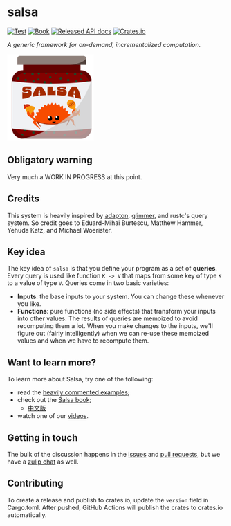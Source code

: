 # salsa

[![Test](https://github.com/salsa-rs/salsa/workflows/Test/badge.svg)](https://github.com/salsa-rs/salsa/actions?query=workflow%3ATest)
[![Book](https://github.com/salsa-rs/salsa/workflows/Book/badge.svg)](https://github.com/salsa-rs/salsa/actions?query=workflow%3ABook)
[![Released API docs](https://docs.rs/salsa/badge.svg)](https://docs.rs/salsa)
[![Crates.io](https://img.shields.io/crates/v/salsa.svg)](https://crates.io/crates/salsa)

*A generic framework for on-demand, incrementalized computation.*

<img alt="Salsa Logo" src="https://raw.githubusercontent.com/salsa-rs/logo/main/FerrisSalsa4-01.svg" width="200" />

## Obligatory warning

Very much a WORK IN PROGRESS at this point.

## Credits

This system is heavily inspired by [adapton](http://adapton.org/), [glimmer](https://github.com/glimmerjs/glimmer-vm), and rustc's query
system. So credit goes to Eduard-Mihai Burtescu, Matthew Hammer,
Yehuda Katz, and Michael Woerister.

## Key idea

The key idea of `salsa` is that you define your program as a set of
**queries**. Every query is used like function `K -> V` that maps from
some key of type `K` to a value of type `V`. Queries come in two basic
varieties:

- **Inputs**: the base inputs to your system. You can change these
  whenever you like.
- **Functions**: pure functions (no side effects) that transform your
  inputs into other values. The results of queries are memoized to
  avoid recomputing them a lot. When you make changes to the inputs,
  we'll figure out (fairly intelligently) when we can re-use these
  memoized values and when we have to recompute them.

## Want to learn more?

To learn more about Salsa, try one of the following:

- read the [heavily commented examples](https://github.com/salsa-rs/salsa/tree/master/examples);
- check out the [Salsa book](https://salsa-rs.github.io/salsa);
    - [中文版](https://rust-chinese-translation.github.io/salsa-book)
- watch one of our [videos](https://salsa-rs.github.io/salsa/videos.html).

## Getting in touch

The bulk of the discussion happens in the [issues](https://github.com/salsa-rs/salsa/issues)
and [pull requests](https://github.com/salsa-rs/salsa/pulls),
but we have a [zulip chat](https://salsa.zulipchat.com/) as well.

## Contributing

To create a release and publish to crates.io, update the `version` field in Cargo.toml.
After pushed, GitHub Actions will publish the crates to crates.io automatically.
